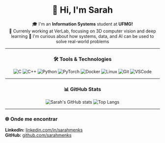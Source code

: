 <div align="center">

# 👋 Hi, I'm Sarah

🎓 I'm an **Information Systems** student at **UFMG!**  
🔬 Currenly working at VerLab, focusing on 3D computer vision and deep learning
💭 I'm curious about how systems, data, and AI can be used to solve real-world problems

---
  
### 🛠️ Tools & Technologies

![C](https://img.shields.io/badge/C-00599C?style=for-the-badge&logo=c&logoColor=white)
![C++](https://img.shields.io/badge/C++-00599C?style=for-the-badge&logo=c%2B%2B&logoColor=white)
![Python](https://img.shields.io/badge/Python-3670A0?style=for-the-badge&logo=python&logoColor=ffdd54)
![PyTorch](https://img.shields.io/badge/PyTorch-EE4C2C?style=for-the-badge&logo=pytorch&logoColor=white)
![Docker](https://img.shields.io/badge/Docker-2496ED?style=for-the-badge&logo=docker&logoColor=white)
![Linux](https://img.shields.io/badge/Linux-FCC624?style=for-the-badge&logo=linux&logoColor=black)
![Git](https://img.shields.io/badge/Git-F05033?style=for-the-badge&logo=git&logoColor=white)
![VSCode](https://img.shields.io/badge/VS%20Code-007ACC?style=for-the-badge&logo=visualstudiocode&logoColor=white)

---

### 📊 GitHub Stats

![Sarah's GitHub stats](https://github-readme-stats.vercel.app/api?username=sarahmenks&show_icons=true&theme=radical&hide_border=true)
![Top Langs](https://github-readme-stats.vercel.app/api/top-langs/?username=sarahmenks&layout=compact&theme=radical&hide_border=true)

</div>

---

### 🌐 Onde me encontrar

**LinkedIn:** [linkedin.com/in/sarahmenks](https://linkedin.com/in/sarahmenks)  
**GitHub:** [github.com/sarahmenks](https://github.com/sarahmenks)
